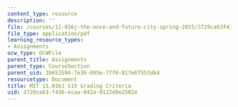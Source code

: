 ```yaml
---
content_type: resource
description: ''
file: /courses/11-016j-the-once-and-future-city-spring-2015/3729ca63f436ecaa842a0122d0e2502e_MIT11_016JS15_Grading.pdf
file_type: application/pdf
learning_resource_types:
- Assignments
ocw_type: OCWFile
parent_title: Assignments
parent_type: CourseSection
parent_uid: 2b653594-7e36-695e-77f0-817e67553db4
resourcetype: Document
title: MIT 11.016J S15 Grading Criteria
uid: 3729ca63-f436-ecaa-842a-0122d0e2502e
---
```

